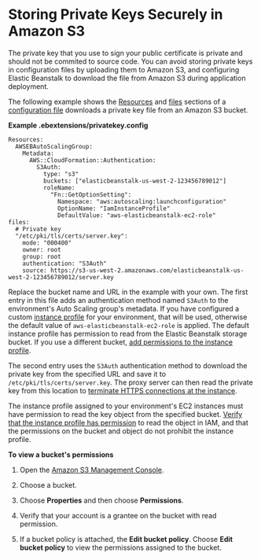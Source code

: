 # Storing Private Keys Securely in Amazon S3<a name="https-storingprivatekeys"></a>

The private key that you use to sign your public certificate is private and should not be commited to source code\. You can avoid storing private keys in configuration files by uploading them to Amazon S3, and configuring Elastic Beanstalk to download the file from Amazon S3 during application deployment\.

The following example shows the [Resources](environment-resources.md) and [files](customize-containers-ec2.md#linux-files) sections of a [configuration file](ebextensions.md) downloads a private key file from an Amazon S3 bucket\.

**Example \.ebextensions/privatekey\.config**  

```
Resources:
  AWSEBAutoScalingGroup:
    Metadata:
      AWS::CloudFormation::Authentication:
        S3Auth:
          type: "s3"
          buckets: ["elasticbeanstalk-us-west-2-123456789012"]
          roleName: 
            "Fn::GetOptionSetting": 
              Namespace: "aws:autoscaling:launchconfiguration"
              OptionName: "IamInstanceProfile"
              DefaultValue: "aws-elasticbeanstalk-ec2-role"
files:
  # Private key
  "/etc/pki/tls/certs/server.key":
    mode: "000400"
    owner: root
    group: root
    authentication: "S3Auth"
    source: https://s3-us-west-2.amazonaws.com/elasticbeanstalk-us-west-2-123456789012/server.key
```

Replace the bucket name and URL in the example with your own\. The first entry in this file adds an authentication method named `S3Auth` to the environment's Auto Scaling group's metadata\. If you have configured a custom [instance profile](concepts-roles-instance.md) for your environment, that will be used, otherwise the default value of `aws-elasticbeanstalk-ec2-role` is applied\. The default instance profile has permission to read from the Elastic Beanstalk storage bucket\. If you use a different bucket, [add permissions to the instance profile](iam-instanceprofile.md#iam-instanceprofile-addperms)\.

The second entry uses the `S3Auth` authentication method to download the private key from the specified URL and save it to `/etc/pki/tls/certs/server.key`\. The proxy server can then read the private key from this location to [terminate HTTPS connections at the instance](https-singleinstance.md)\.

The instance profile assigned to your environment's EC2 instances must have permission to read the key object from the specified bucket\. [Verify that the instance profile has permission](iam-instanceprofile.md#iam-instanceprofile-verify) to read the object in IAM, and that the permissions on the bucket and object do not prohibit the instance profile\.

**To view a bucket's permissions**

1. Open the [Amazon S3 Management Console](https://console.aws.amazon.com/s3/home)\.

1. Choose a bucket\.

1. Choose **Properties** and then choose **Permissions**\.

1. Verify that your account is a grantee on the bucket with read permission\.

1. If a bucket policy is attached, the **Edit bucket policy**\. Choose **Edit bucket policy** to view the permissions assigned to the bucket\.
